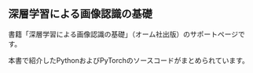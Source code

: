 ## 深層学習による画像認識の基礎

書籍「深層学習による画像認識の基礎」（オーム社出版）のサポートページです。

本書で紹介したPythonおよびPyTorchのソースコードがまとめられています。
